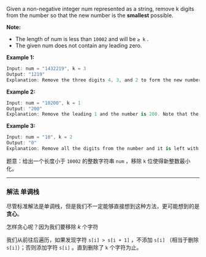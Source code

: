 

Given a non-negative integer num represented as a string, remove k digits from the number so that the new number is the **smallest** possible.

**Note:**
- The length of num is less than `10002` and will be `≥ k` .
 - The given num does not contain any leading zero.

**Example 1:**

```swift
Input: num = "1432219", k = 3
Output: "1219"
Explanation: Remove the three digits 4, 3, and 2 to form the new number 1219 which is the smallest.
```

**Example 2:**

```swift
Input: num = "10200", k = 1
Output: "200"
Explanation: Remove the leading 1 and the number is 200. Note that the output must not contain leading zeroes.
```

**Example 3:**

```swift
Input: num = "10", k = 2
Output: "0"
Explanation: Remove all the digits from the number and it is left with nothing which is 0.
```
题意：给出一个长度小于 `10002` 的整数字符串 `num` ，移除 `k` 位使得新整数最小化。

---
### 解法 单调栈
尽管标准解法是单调栈，但是我们不一定能够直接想到这种方法，更可能想到的是**贪心**。

怎样贪心呢？因为我们要移除 $k$ 个字符

我们从前往后遍历，如果发现字符 `s[i] > s[i + 1]` ，不添加 `s[i]` （相当于删除 `s[i]`）；否则添加字符 `s[i]` 。直到删除了  `k` 个字符为止。


